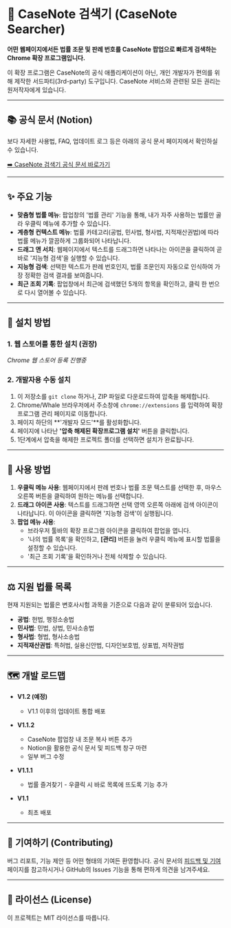 # 🔎 CaseNote 검색기 (CaseNote Searcher)

**어떤 웹페이지에서든 법률 조문 및 판례 번호를 CaseNote 팝업으로 빠르게 검색하는 Chrome 확장 프로그램입니다.**

이 확장 프로그램은 CaseNote의 공식 애플리케이션이 아닌, 개인 개발자가 편의를 위해 제작한 서드파티(3rd-party) 도구입니다. CaseNote 서비스와 관련된 모든 권리는 원저작자에게 있습니다.

---


## 📚 공식 문서 (Notion)

보다 자세한 사용법, FAQ, 업데이트 로그 등은 아래의 공식 문서 페이지에서 확인하실 수 있습니다.

[➡️ CaseNote 검색기 공식 문서 바로가기](https://sticky-eocursor-c7a.notion.site/CaseNote-2696409b0fae80ea8974c0a6e6763612)

---

## ✨ 주요 기능

* **맞춤형 법률 메뉴**: 팝업창의 '법률 관리' 기능을 통해, 내가 자주 사용하는 법률만 골라 우클릭 메뉴에 추가할 수 있습니다.
* **계층형 컨텍스트 메뉴**: 법률 카테고리(공법, 민사법, 형사법, 지적재산권법)에 따라 법률 메뉴가 깔끔하게 그룹화되어 나타납니다.
* **드래그 앤 서치**: 웹페이지에서 텍스트를 드래그하면 나타나는 아이콘을 클릭하여 곧바로 '지능형 검색'을 실행할 수 있습니다.
* **지능형 검색**: 선택한 텍스트가 판례 번호인지, 법률 조문인지 자동으로 인식하여 가장 정확한 검색 결과를 보여줍니다.
* **최근 조회 기록**: 팝업창에서 최근에 검색했던 5개의 항목을 확인하고, 클릭 한 번으로 다시 열어볼 수 있습니다.

---

## 🚀 설치 방법

### 1. 웹 스토어를 통한 설치 (권장)

*Chrome 웹 스토어 등록 진행중*

### 2. 개발자용 수동 설치

1.  이 저장소를 `git clone` 하거나, ZIP 파일로 다운로드하여 압축을 해제합니다.
2.  Chrome/Whale 브라우저에서 주소창에 `chrome://extensions` 를 입력하여 확장 프로그램 관리 페이지로 이동합니다.
3.  페이지 하단의 **'개발자 모드'**를 활성화합니다.
4.  페이지에 나타난 **'압축 해제된 확장프로그램 설치'** 버튼을 클릭합니다.
5.  1단계에서 압축을 해제한 프로젝트 폴더를 선택하면 설치가 완료됩니다.

---

## 🔧 사용 방법

1.  **우클릭 메뉴 사용**: 웹페이지에서 판례 번호나 법률 조문 텍스트를 선택한 후, 마우스 오른쪽 버튼을 클릭하여 원하는 메뉴를 선택합니다.
2.  **드래그 아이콘 사용**: 텍스트를 드래그하면 선택 영역 오른쪽 아래에 검색 아이콘이 나타납니다. 이 아이콘을 클릭하면 '지능형 검색'이 실행됩니다.
3.  **팝업 메뉴 사용**:
    * 브라우저 툴바의 확장 프로그램 아이콘을 클릭하여 팝업을 엽니다.
    * '나의 법률 목록'을 확인하고, **[관리]** 버튼을 눌러 우클릭 메뉴에 표시할 법률을 설정할 수 있습니다.
    * '최근 조회 기록'을 확인하거나 전체 삭제할 수 있습니다.

---

## ⚖️ 지원 법률 목록

현재 지원되는 법률은 변호사시험 과목을 기준으로 다음과 같이 분류되어 있습니다.

* **공법**: 헌법, 행정소송법
* **민사법**: 민법, 상법, 민사소송법
* **형사법**: 형법, 형사소송법
* **지적재산권법**: 특허법, 실용신안법, 디자인보호법, 상표법, 저작권법

---

## 🗺️ 개발 로드맵

* **V1.2 (예정)**
    * V1.1 이후의 업데이트 통합 배포
* **V1.1.2**
    * CaseNote 팝업창 내 조문 복사 버튼 추가
    * Notion을 활용한 공식 문서 및 피드백 창구 마련
    * 일부 버그 수정
* **V1.1.1**
    * 법률 즐겨찾기 - 우클릭 시 바로 목록에 뜨도록 기능 추가

* **V1.1**
    * 최초 배포

---

## 🤝 기여하기 (Contributing)

버그 리포트, 기능 제안 등 어떤 형태의 기여든 환영합니다. 공식 문서의 [피드백 및 기여](https://sticky-eocursor-c7a.notion.site/2696409b0fae8073be37efa7b7c7e920) 페이지를 참고하시거나 GitHub의 Issues 기능을 통해 편하게 의견을 남겨주세요.

---

## 📜 라이선스 (License)

이 프로젝트는 MIT 라이선스를 따릅니다.